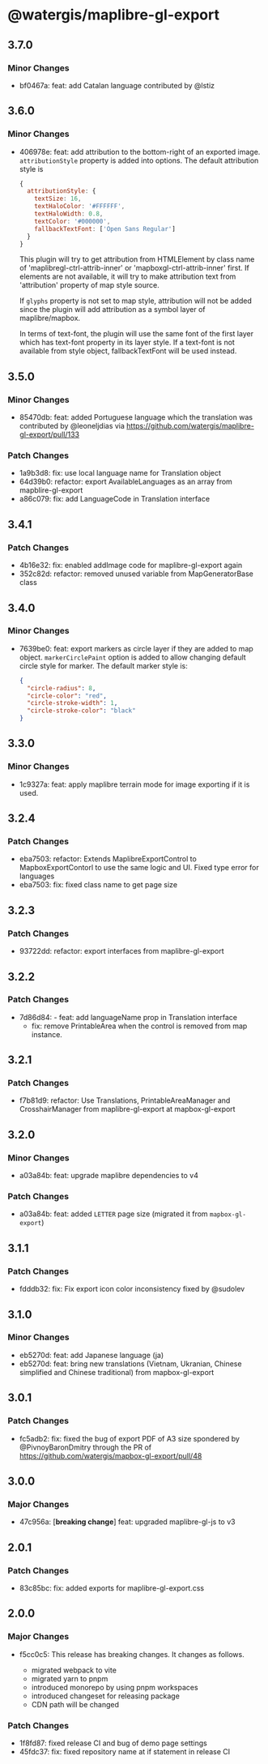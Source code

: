 # @watergis/maplibre-gl-export

## 3.7.0

### Minor Changes

- bf0467a: feat: add Catalan language contributed by @lstiz

## 3.6.0

### Minor Changes

- 406978e: feat: add attribution to the bottom-right of an exported image. `attributionStyle` property is added into options. The default attribution style is

  ```js
  {
    attributionStyle: {
      textSize: 16,
      textHaloColor: '#FFFFFF',
      textHaloWidth: 0.8,
      textColor: '#000000',
      fallbackTextFont: ['Open Sans Regular']
    }
  }
  ```

  This plugin will try to get attribution from HTMLElement by class name of 'maplibregl-ctrl-attrib-inner' or 'mapboxgl-ctrl-attrib-inner' first. If elements are not available, it will try to make attribution text from 'attribution' property of map style source.

  If `glyphs` property is not set to map style, attribution will not be added since the plugin will add attribution as a symbol layer of maplibre/mapbox.

  In terms of text-font, the plugin will use the same font of the first layer which has text-font property in its layer style. If a text-font is not available from style object, fallbackTextFont will be used instead.

## 3.5.0

### Minor Changes

- 85470db: feat: added Portuguese language which the translation was contributed by @leoneljdias via https://github.com/watergis/maplibre-gl-export/pull/133

### Patch Changes

- 1a9b3d8: fix: use local language name for Translation object
- 64d39b0: refactor: export AvailableLanguages as an array from mapblire-gl-export
- a86c079: fix: add LanguageCode in Translation interface

## 3.4.1

### Patch Changes

- 4b16e32: fix: enabled addImage code for maplibre-gl-export again
- 352c82d: refactor: removed unused variable from MapGeneratorBase class

## 3.4.0

### Minor Changes

- 7639be0: feat: export markers as circle layer if they are added to map object. `markerCirclePaint` option is added to allow changing default circle style for marker. The default marker style is:

  ```json
  {
    "circle-radius": 8,
    "circle-color": "red",
    "circle-stroke-width": 1,
    "circle-stroke-color": "black"
  }
  ```

## 3.3.0

### Minor Changes

- 1c9327a: feat: apply maplibre terrain mode for image exporting if it is used.

## 3.2.4

### Patch Changes

- eba7503: refactor: Extends MaplibreExportControl to MapboxExportContorl to use the same logic and UI. Fixed type error for languages
- eba7503: fix: fixed class name to get page size

## 3.2.3

### Patch Changes

- 93722dd: refactor: export interfaces from maplibre-gl-export

## 3.2.2

### Patch Changes

- 7d86d84: - feat: add languageName prop in Translation interface
  - fix: remove PrintableArea when the control is removed from map instance.

## 3.2.1

### Patch Changes

- f7b81d9: refactor: Use Translations, PrintableAreaManager and CrosshairManager from maplibre-gl-export at mapbox-gl-export

## 3.2.0

### Minor Changes

- a03a84b: feat: upgrade maplibre dependencies to v4

### Patch Changes

- a03a84b: feat: added `LETTER` page size (migrated it from `mapbox-gl-export`)

## 3.1.1

### Patch Changes

- fdddb32: fix: Fix export icon color inconsistency fixed by @sudolev

## 3.1.0

### Minor Changes

- eb5270d: feat: add Japanese language (ja)
- eb5270d: feat: bring new translations (Vietnam, Ukranian, Chinese simplified and Chinese traditional) from mapbox-gl-export

## 3.0.1

### Patch Changes

- fc5adb2: fix: fixed the bug of export PDF of A3 size spondered by @PivnoyBaronDmitry through the PR of https://github.com/watergis/mapbox-gl-export/pull/48

## 3.0.0

### Major Changes

- 47c956a: [**breaking change**] feat: upgraded maplibre-gl-js to v3

## 2.0.1

### Patch Changes

- 83c85bc: fix: added exports for maplibre-gl-export.css

## 2.0.0

### Major Changes

- f5cc0c5: This release has breaking changes. It changes as follows.

  - migrated webpack to vite
  - migrated yarn to pnpm
  - introduced monorepo by using pnpm workspaces
  - introduced changeset for releasing package
  - CDN path will be changed

### Patch Changes

- 1f8fd87: fixed release CI and bug of demo page settings
- 45fdc37: fix: fixed repository name at if statement in release CI
